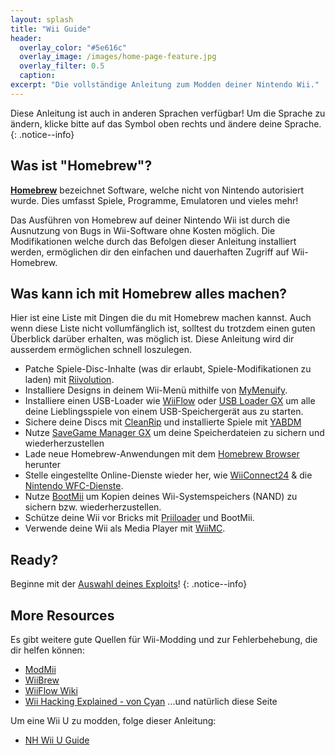 ```yaml
---
layout: splash
title: "Wii Guide"
header:
  overlay_color: "#5e616c"
  overlay_image: /images/home-page-feature.jpg
  overlay_filter: 0.5
  caption:
excerpt: "Die vollständige Anleitung zum Modden deiner Nintendo Wii."
---
```


Diese Anleitung ist auch in anderen Sprachen verfügbar! Um die Sprache zu ändern, klicke bitte auf das Symbol oben rechts und ändere deine Sprache.
{: .notice--info}

## Was ist "Homebrew"?

[**Homebrew**](https://en.wikipedia.org/wiki/Homebrew_(video_games)) bezeichnet Software, welche nicht von Nintendo autorisiert wurde. Dies umfasst Spiele, Programme, Emulatoren und vieles mehr!

Das Ausführen von Homebrew auf deiner Nintendo Wii ist durch die Ausnutzung von Bugs in Wii-Software ohne Kosten möglich. Die Modifikationen welche durch das Befolgen dieser Anleitung installiert werden, ermöglichen dir den einfachen und dauerhaften Zugriff auf Wii-Homebrew.

## Was kann ich mit Homebrew alles machen?

Hier ist eine Liste mit Dingen die du mit Homebrew machen kannst. Auch wenn diese Liste nicht vollumfänglich ist, solltest du trotzdem einen guten Überblick darüber erhalten, was möglich ist. Diese Anleitung wird dir ausserdem ermöglichen schnell loszulegen.

- Patche Spiele-Disc-Inhalte (was dir erlaubt, Spiele-Modifikationen zu laden) mit [Riivolution](http://www.wiibrew.org/wiki/Riivolution).
- Installiere Designs in deinem Wii-Menü mithilfe von [MyMenuify](themes).
- Installiere einen USB-Loader wie [WiiFlow](wiiflow) oder [USB Loader GX](usbloadergx) um alle deine Lieblingsspiele von einem USB-Speichergerät aus zu starten.
- Sichere deine Discs mit [CleanRip](/dump-games) und installierte Spiele mit [YABDM](dump-wads)
- Nutze [SaveGame Manager GX](https://wiidatabase.de/downloads/wii-tools/savegame-manager-gx-beta/) um deine Speicherdateien zu sichern und wiederherzustellen
- Lade neue Homebrew-Anwendungen mit dem [Homebrew Browser](hbb) herunter
- Stelle eingestellte Online-Dienste wieder her, wie [WiiConnect24](riiconnect24) & die [Nintendo WFC-Dienste](wiimmfi).
- Nutze [BootMii](bootmii) um Kopien deines Wii-Systemspeichers (NAND) zu sichern bzw. wiederherzustellen.
- Schütze deine Wii vor Bricks mit [Priiloader](priiloader) und BootMii.
- Verwende deine Wii als Media Player mit [WiiMC](http://www.wiimc.org/).


## Ready?

Beginne mit der [Auswahl deines Exploits](get-started)!
{: .notice--info}

## More Resources

Es gibt weitere gute Quellen für Wii-Modding und zur Fehlerbehebung, die dir helfen können:

- [ModMii](http://xflak.com/)
- [WiiBrew](https://wiibrew.org/)
- [WiiFlow Wiki](https://sites.google.com/site/wiiflowiki4/)
- [Wii Hacking Explained - von Cyan](https://gbatemp.net/threads/wii-hacking-explained.501605/) ...und natürlich diese Seite

Um eine Wii U zu modden, folge dieser Anleitung:
- [NH Wii U Guide](https://wiiu.hacks.guide)
